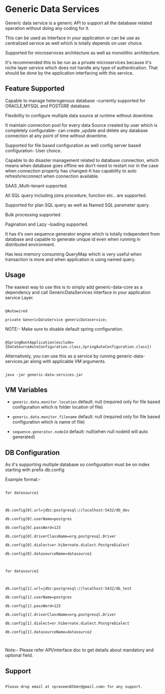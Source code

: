 # Generic Data Services

 

Generic data service is a  generic API to support all the database related  operation without doing any coding for it.

This can be used as Interface in your application or can be use as centralized service as well which is totally depends on user choice.

Supported for microservices architecture as well as monolithic architecture.

 

 

It's recommended this to be run as a private microservices because it's niche layer service which  does not handle any type of authentication. That should be done by the application interfacing with this service.

 

## Feature Supported

 

Capable to manage heterogenous database -currently supported for ORACLE,MYSQL and POSTGRE database.

 

Flexibility to configure  multiple data source at runtime without downtime.

 

It maintain connection pool for every data Source created by user which is completely configurable- can create ,update and delete any  database connection at any point of time without downtime.

 

Supported for file based configuration as well config server based configuration- User choice.

 

Capable to do disaster management related to database connection, which means when database goes offline we don’t need to restart nor in the case when connection property has changed-It has capability to auto refresh/reconnect when connection available.

 

SAAS ,Multi-tenant supported.

 

All SQL query including joins procedure, function etc.. are supported.

 

Supported for plan SQL query as well as Named SQL parameter query.

 

Bulk processing supported.

 

Pagination and Lazy -loading supported.

 

It has it’s own sequence generator engine which is totally independent from database and capable to generate unique id even when running in distributed environment.

 

Has less memory consuming QueryMap which is very useful when transaction is more and when application is using named query.

 

 

## Usage

 

The easiest way to use this is to simply add generic-data-core as a dependency and call GenericDataServices interface in your application service Layer.

 

```

@Autowired

private GenericDataService genericDataservice;

```

NOTE:- Make sure to disable default spring configuration.

 

```

@SpringBootApplication(exclude={DataSourceAutoConfiguration.class,SpringAutoConfiguration.class})

```

 

Alternatively, you can use this as a service by running generic-data-services.jar along with applicable VM arguments.

 

```

java -jar generic-data-services.jar

```

 

 

## VM Variables

 

* `generic.data.monitor.location` default: null (required only for file based configuration which is folder location of file)

* `generic.data.monitor.filename` default: null (required only for file based configuration which is name of file)

* `sequence.generator.nodeId` default: null(when null nodeId will auto generated)

 

## DB Configuration

As it's  supporting multiple database so configuration must be on index starting with prefix db.config

 

Example format:-

 

```

for datasource1

 

db.config[0].url=jdbc:postgresql://localhost:5432/db_dev

db.config[0].userName=postgres

db.config[0].passWord=123

db.config[0].driverClassName=org.postgresql.Driver

db.config[0].dialect=or.hibernate.dialect.PostgreDialect

db.config[0].datasourceName=datasource1

 

for datasource2

 

db.config[1].url=jdbc:postgresql://localhost:5432/db_test

db.config[1].userName=postgres

db.config[1].passWord=123

db.config[1].driverClassName=org.postgresql.Driver

db.config[1].dialect=or.hibernate.dialect.PostgreDialect

db.config[1].datasourceName=datasource2

 

```

Note:- Please refer API/interface doc to get details about mandatory and optional field.

 

## Support

 

```

Please drop email at <praveen85kmr@gmail.com> for any support.

```
